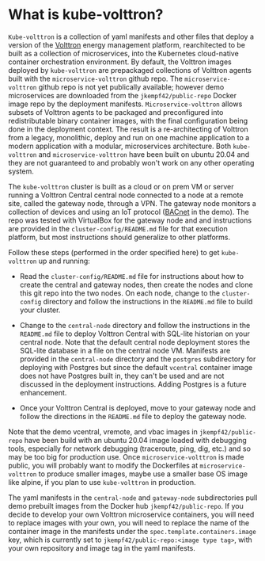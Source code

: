# What is kube-volttron?

`Kube-volttron` is a collection of yaml manifests and other files that deploy a version of
the [Volttron](https://volttron.readthedocs.io/en/main/) energy management platform, rearchitected to be
built as a collection of microservices, into the Kubernetes cloud-native container orchestration environment. 
By default, the Volttron images deployed by `kube-volttron` are prepackaged collections of Volttron agents
built with the `microservice-volttron` github repo. The `microservice-volttron` github repo is not 
yet publically available; however demo microservices are downloaded from the 
`jkempf42/public-repo` Docker image repo by the deployment manifests. 
`Microservice-volttron` allows subsets of Volttron agents
to be packaged and preconfigured into redistributable binary container images, with
the final configuration being done in the deployment context. The result is a re-architecting of
Volttron from a legacy, monolithic, deploy and run on one machine application to a modern 
application with a modular, microservices 
architecture. Both `kube-volttron` and `microservice-volttron` have been built on ubuntu 20.04
and they are not guaranteed to and probably won't work on any other operating system.

The `kube-volttron` cluster is built as a cloud or on prem VM or server running a Volttron Central
central node connected to 
a node at a remote site, called the gateway node, through a VPN. The gateway node monitors a collection of
devices and using an IoT protocol ([BACnet](http://www.bacnet.org/) in the demo).
The repo was tested with VirtualBox for the gateway node
and and instructions are provided in the `cluster-config/README.md` file for that execution platform, but most
instructions should generalize to other platforms.

Follow these steps (performed in the order specified here) to get `kube-volttron` up and running:

- Read the `cluster-config/README.md` file for instructions about how to create the central and gateway nodes,
then create the nodes and clone this git repo into the two nodes. On each node, change to
the `cluster-config` directory and follow the instructions in the `README.md` file to build your cluster.

- Change to the `central-node` directory and follow the instructions in the `README.md` file to deploy 
Volttron Central with SQL-lite historian on your
central node. Note that the default central node deployment stores the SQL-lite database in a file on the 
central node VM. Manifests are provided in the `central-node` directory and the `postgres` 
subdirectory for deploying with Postgres but since
the default `vcentral` container image does not have Postgres built in, they can't be used
and are not discussed in the deployment instructions. Adding Postgres
is a future enhancement.

- Once your Volttron Central is deployed, move to your gateway node and follow the directions in the 
`README.md` file to deploy the gateway node. 

Note that the demo vcentral, vremote, and vbac images in `jkempf42/public-repo` have been build 
with an ubuntu 20.04 image loaded with
debugging tools, especially for network debugging (traceroute, ping, dig, etc.) and so may be too big for
production use. Once `microservice-volttron` is made public, you will probably want to modify the 
Dockerfiles at `microservice-volttron` to produce smaller 
images, maybe use a smaller base OS image like alpine, if you plan to use `kube-volttron` in production. 

The yaml manifests in the `central-node` and `gateway-node` subdirectories
pull demo prebuilt images from the Docker hub `jkempf42/public-repo`. 
If you decide to develop your own Volttron microservice containers, 
you will need to replace images with your own, you will need to replace
the name of the container image in the manifests under the 
`spec.template.containers.image` key, which is currently set to
`jkempf42/public-repo:<image type tag>`, with your own repository and image tag in the yaml manifests.


